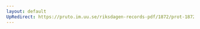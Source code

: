 ```yaml
---
layout: default
UpRedirect: https://pruto.im.uu.se/riksdagen-records-pdf/1872/prot-1872--ak--116.pdf
---
```

